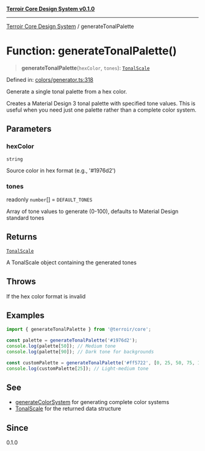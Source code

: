 [**Terroir Core Design System v0.1.0**](../README.md)

***

[Terroir Core Design System](../globals.md) / generateTonalPalette

# Function: generateTonalPalette()

> **generateTonalPalette**(`hexColor`, `tones`): [`TonalScale`](../interfaces/TonalScale.md)

Defined in: [colors/generator.ts:318](https://github.com/terroir-ds/core/blob/0096649176492a6e21b16e854cb30ade347b1bac/packages/core/src/colors/generator.ts#L318)

Generate a single tonal palette from a hex color.

Creates a Material Design 3 tonal palette with specified tone values.
This is useful when you need just one palette rather than a complete color system.

## Parameters

### hexColor

`string`

Source color in hex format (e.g., '#1976d2')

### tones

readonly `number`[] = `DEFAULT_TONES`

Array of tone values to generate (0-100), defaults to Material Design standard tones

## Returns

[`TonalScale`](../interfaces/TonalScale.md)

A TonalScale object containing the generated tones

## Throws

If the hex color format is invalid

## Examples

```typescript
import { generateTonalPalette } from '@terroir/core';

const palette = generateTonalPalette('#1976d2');
console.log(palette[50]); // Medium tone
console.log(palette[90]); // Dark tone for backgrounds
```

```typescript
const customPalette = generateTonalPalette('#ff5722', [0, 25, 50, 75, 100]);
console.log(customPalette[25]); // Light-medium tone
```

## See

- [generateColorSystem](generateColorSystem.md) for generating complete color systems
- [TonalScale](../interfaces/TonalScale.md) for the returned data structure

## Since

0.1.0
